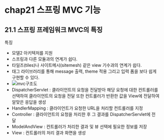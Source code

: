 # chap21 스프링 MVC 기능

## 21.1 스프링 프레임워크 MVC의 특징

특징

- 모델2 아키텍처를 지원
- 스프링과 다른 모듈과의 연계가 쉽다.
- 타일즈(tiles)나 사이트메시(sitemesh) 같은 view 기수과의 연계가 쉽다.
- 태그 라이브러리를 통해 message 출력, theme 적용 그리고 입력 폼을 보다 쉽게 구현할 수 있다.
- ![mvc구조도](C:\Users\82106\Desktop\Spring\이미지\mvc구조도.PNG)
- DispatcherServlet : 클라이언트의 요청을 전달받아 해당 요청에 대한 컨트롤러를 선택하여 클라이언트의 요청을 전달 또한 컨트롤러가 반환한 값을 View에 전달하여 알맞은 응답을 생성
- HandlerMapping : 클라이언트가 요청한 URL을 처리할 컨트롤러를 지정
- Controller : 클라이언트의 요청을 처리한 후 그 결과를 DispatcherServlet에 전달
- ModelAndView : 컨트롤러가 처리한 결과 및 뷰 선택에 필요한 정보를 저장
- View : 컨트롤러의 처리 결과 화면을 생성